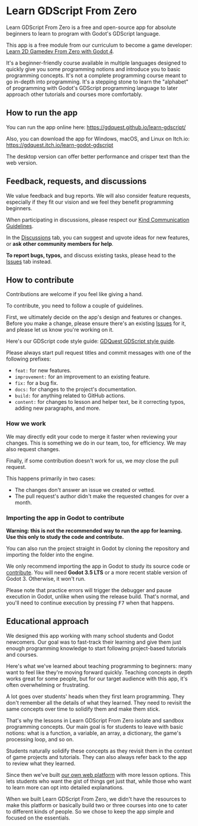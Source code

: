 # Learn GDScript From Zero

Learn GDScript From Zero is a free and open-source app for absolute beginners to learn to program with Godot's GDScript language.

This app is a free module from our curriculum to become a game developer: [Learn 2D Gamedev From Zero with Godot 4](https://school.gdquest.com/products/learn_2d_gamedev_godot_4).

It's a beginner-friendly course available in multiple languages designed to quickly give you some programming notions and introduce you to basic programming concepts. It's not a complete programming course meant to go in-depth into programming. It's a stepping stone to learn the "alphabet" of programming with Godot's GDScript programming language to later approach other tutorials and courses more comfortably.

## How to run the app

You can run the app online here: https://gdquest.github.io/learn-gdscript/

Also, you can download the app for Windows, macOS, and Linux on Itch.io: https://gdquest.itch.io/learn-godot-gdscript

The desktop version can offer better performance and crisper text than the web version.

## Feedback, requests, and discussions

We value feedback and bug reports. We will also consider feature requests, especially if they fit our vision and we feel they benefit programming beginners.

When participating in discussions, please respect our [Kind Communication Guidelines](https://www.gdquest.com/docs/guidelines/best-practices/communication/).

In the [Discussions](https://github.com/GDQuest/learn-gdscript/discussions) tab, you can suggest and upvote ideas for new features, or **ask other community members for help**.

**To report bugs, typos,** and discuss existing tasks, please head to the [Issues](issues) tab instead.

## How to contribute

Contributions are welcome if you feel like giving a hand.

To contribute, you need to follow a couple of guidelines.

First, we ultimately decide on the app's design and features or changes. Before you make a change, please ensure there's an existing [Issues](https://github.com/GDQuest/learn-gdscript/issues) for it, and please let us know you're working on it.

Here's our GDScript code style guide: [GDQuest GDScript style guide](https://www.gdquest.com/docs/guidelines/best-practices/godot-gdscript/).

Please always start pull request titles and commit messages with one of the following prefixes:

- `feat:` for new features.
- `improvement:` for an improvement to an existing feature.
- `fix:` for a bug fix.
- `docs:` for changes to the project's documentation.
- `build:` for anything related to GitHub actions.
- `content:` for changes to lesson and helper text, be it correcting typos, adding new paragraphs, and more.

### How we work

We may directly edit your code to merge it faster when reviewing your changes. This is something we do in our team, too, for efficiency. We may also request changes.

Finally, if some contribution doesn't work for us, we _may_ close the pull request.

This happens primarily in two cases:

- The changes don't answer an issue we created or vetted.
- The pull request's author didn't make the requested changes for over a month.

### Importing the app in Godot to contribute

**Warning: this is not the recommended way to run the app for learning. Use this only to study the code and contribute.**

You can also run the project straight in Godot by cloning the repository and importing the folder into the engine.

We only recommend importing the app in Godot to study its source code or [contribute](#how-to-contribute). You will need **Godot 3.5 LTS** or a more recent stable version of Godot 3. Otherwise, it won't run.

Please note that practice errors will trigger the debugger and pause execution in Godot, unlike when using the release build. That's normal, and you'll need to continue execution by pressing <kbd>F7</kbd> when that happens.

## Educational approach

We designed this app working with many school students and Godot newcomers. Our goal was to fast-track their learning and give them just enough programming knowledge to start following project-based tutorials and courses.

Here's what we've learned about teaching programming to beginners: many want to feel like they're moving forward quickly. Teaching concepts in depth works great for some people, but for our target audience with this app, it's often overwhelming or frustrating.

A lot goes over students' heads when they first learn programming. They don't remember all the details of what they learned. They need to revisit the same concepts over time to solidify them and make them stick.

That's why the lessons in Learn GDScript From Zero isolate and sandbox programming concepts. Our main goal is for students to leave with basic notions: what is a function, a variable, an array, a dictionary, the game's processing loop, and so on.

Students naturally solidify these concepts as they revisit them in the context of game projects and tutorials. They can also always refer back to the app to review what they learned.

Since then we've built [our own web platform](https://www.gdquest.com/library/first_3d_game_godot4_arena_fps/) with more lesson options. This lets students who want the gist of things get just that, while those who want to learn more can opt into detailed explanations.

When we built Learn GDScript From Zero, we didn't have the resources to make this platform or basically build two or three courses into one to cater to different kinds of people. So we chose to keep the app simple and focused on the essentials.
